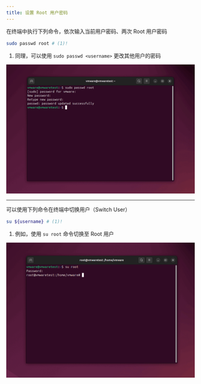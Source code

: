 ```yaml
---
title: 设置 Root 用户密码
---
```


在终端中执行下列命令，依次输入当前用户密码、两次 Root 用户密码

```bash
sudo passwd root # (1)!
```

1. 同理，可以使用 `sudo passwd <username>` 更改其他用户的密码

![](../../../assets/images/ubuntu/passwd-root.png)

---

可以使用下列命令在终端中切换用户（Switch User）

```bash
su ${username} # (1)!
```

1. 例如，使用 `su root` 命令切换至 Root 用户

![](../../../assets/images/ubuntu/su-root.png)
